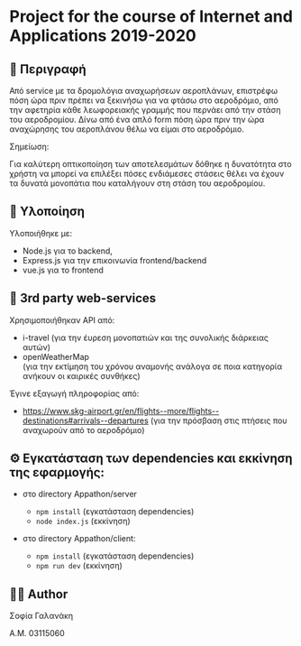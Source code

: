 # Project for the course of Internet and Applications 2019-2020

## :round_pushpin: Περιγραφή  

Από service με τα δρομολόγια αναχωρήσεων αεροπλάνων, επιστρέφω πόση ώρα πριν πρέπει να ξεκινήσω για να φτάσω στο αεροδρόμιο, από την αφετηρία κάθε λεωφορειακής γραμμής που περνάει από την στάση του αεροδρομίου. Δίνω από ένα απλό form πόση ώρα πριν την ώρα αναχώρησης του αεροπλάνου θέλω να είμαι στο αεροδρόμιο.  

Σημείωση:  

Για καλύτερη οπτικοποίηση των αποτελεσμάτων δόθηκε η δυνατότητα στο χρήστη να μπορεί να επιλέξει πόσες ενδιάμεσες στάσεις θέλει να έχουν τα δυνατά μονοπάτια που καταλήγουν στη στάση του αεροδρομίου.  

## :toolbox: Υλοποίηση  

Υλοποιήθηκε με: 
- Node.js για το backend,
- Express.js για την επικοινωνία frontend/backend
- vue.js για το frontend
 
## :link:	3rd party web-services  

Χρησιμοποιήθηκαν API από:  
- i-travel 
(για την έυρεση μονοπατιών και της συνολικής διάρκειας αυτών)
- openWeatherMap  
(για την εκτίμηση του χρόνου αναμονής ανάλογα σε ποια κατηγορία ανήκουν οι καιρικές συνθήκες)

Έγινε εξαγωγή πληροφορίας από:
- https://www.skg-airport.gr/en/flights--more/flights--destinations#arrivals--departures
(για την πρόσβαση στις πτήσεις που αναχωρούν από το αεροδρόμιο)
 
## :gear: Εγκατάσταση των dependencies και εκκίνηση της εφαρμογής:
 
- στο directory Appathon/server
  - ```npm install``` 
  (εγκατάσταση dependencies)
  - ```node index.js``` 
  (εκκίνηση)
  
- στο directory Appathon/client: 
  - ```npm install```
  (εγκατάσταση dependencies)
  - ```npm run dev```
  (εκκίνηση)
  
## :woman_mechanic: Author 
Σοφία Γαλανάκη  
  
Α.Μ. 03115060
